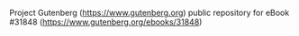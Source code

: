 Project Gutenberg (https://www.gutenberg.org) public repository for eBook #31848 (https://www.gutenberg.org/ebooks/31848)
